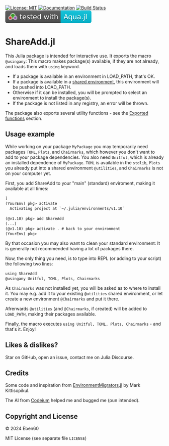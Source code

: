 [![License: MIT](https://img.shields.io/badge/License-MIT-yellow.svg)](https://opensource.org/licenses/MIT)
[![Documentation](https://img.shields.io/badge/docs-stable-blue.svg)](https://eben60.github.io/ShareAdd.jl/) 
[![Build Status](https://github.com/Eben60/YAArguParser.jl/workflows/CI/badge.svg)](https://github.com/Eben60/YAArguParser.jl/actions?query=workflow%3ACI) 
[![Aqua QA](https://raw.githubusercontent.com/JuliaTesting/Aqua.jl/master/badge.svg)](https://github.com/JuliaTesting/Aqua.jl)


# ShareAdd.jl

This Julia package is intended for interactive use. It exports the macro `@usingany`: This macro makes package(s) available, if they are not already, and loads them with `using` keyword.

- If a package is available in an environment in LOAD_PATH, that's OK.
- If a package is available in a [shared environment](https://pkgdocs.julialang.org/v1/environments/#Shared-environments), this environment will be pushed into LOAD_PATH.
- Otherwise if it can be installed, you will be prompted to select an environment to install the package(s).
- If the package is not listed in any registry, an error will be thrown. 

The package also exports several utility functions - see the [Exported functions](@ref) section.

## Usage example

While working on your package `MyPackage` you may temporarily need packages `TOML`, `Plots`, and `Chairmarks`, which however you don't want to add to your package dependencies. You also need `Unitful`, which is already an installed dependence of `MyPackage`. `TOML` is available in the `stdlib`, `Plots` you already put into a shared environment `@utilities`, and `Chairmarks` is not on your computer yet. 

First, you add ShareAdd to your "main" (standard) enviroment, making it available at all times:

```
]
(YourEnv) pkg> activate 
  Activating project at `~/.julia/environments/v1.10`

(@v1.10) pkg> add ShareAdd
(...)
(@v1.10) pkg> activate . # back to your environment
(YourEnv) pkg> 
```

By that occasion you may also want to clean your standard environment: It is generally not recommended having a lot of packages there.

Now, the only thing you need, is to type into REPL (or adding to your script) the following two lines:

```
using ShareAdd
@usingany Unitful, TOML, Plots, Chairmarks
```

As `Chairmarks` was not installed yet, you will be asked as to where to install it. You may e.g. add it to your existing `@utilities` shared environment, or let create a new environment `@Chairmarks` and put it there. 

Afrerwards `@utilities` (and `@Chairmarks`, if created) will be added to `LOAD_PATH`, making their packages available.

Finally, the macro executes `using Unitful, TOML, Plots, Chairmarks` - and that's it. Enjoy!

## Likes & dislikes?

Star on GitHub, open an issue, contact me on Julia Discourse.

## Credits

Some code and inspiration from [EnvironmentMigrators.jl](https://github.com/mkitti/EnvironmentMigrators.jl) by Mark Kittisopikul. 

The AI from [Codeium](https://codeium.com/) helped me and bugged me (pun intended).

## Copyright and License

© 2024 Eben60

MIT License (see separate file `LICENSE`)

